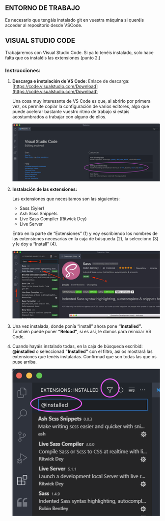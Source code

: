 ## **ENTORNO DE TRABAJO**
Es necesario que tengáis instalado git en vuestra máquina si queréis acceder al repositorio desde VSCode.  

## **VISUAL STUDIO CODE**
Trabajaremos con Visual Studio Code. Si ya lo tenéis instalado, solo hace falta que os instaléis las extensiones (punto 2.)

### **Instrucciones:**
1. 	**Descarga e instalación de VS Code:**
	Enlace de descarga: [https://code.visualstudio.com/Download](https://code.visualstudio.com/Download)

	Una cosa muy interesante de VS Code es que, al abrirlo por primera vez, os permite copiar la configuración de varios editores, algo que puede acelerar bastante vuestro ritmo de trabajo si estáis acostumbrados a trabajar con alguno de ellos.


	![Settings otros editores](images/settings-editores.png)

2. 	**Instalación de las extensiones:**

	Las extensiones que necesitamos son las siguientes:  
	- Sass (Syler)  
	- Ash Scss Snippets 
	- Live Sass Compiler (Ritwick Dey)
	- Live Server

    Entro en la parte de “Extensiones” (1) y voy escribiendo los nombres de las extensiones necesarias en la caja de búsqueda (2), la selecciono (3) y le doy a “Install” (4).


	![Instalación extensiones](images/instalacion-extensiones.jpg)

3. 	Una vez instalada, donde ponía “Install” ahora pone **“Installed”**. También puede poner **“Reload”**, si es así, le damos para reiniciar VS Code.

5.  Cuando hayáis instalado todas, en la caja de búsqueda escribid: **@installed** o seleccionad **"Installed"** con el filtro, así os mostrará las extensiones que tenéis instaladas. Confirmad que son todas las que os puse arriba.


	![Extensiones instaladas](images/extensiones-instaladas.png)

